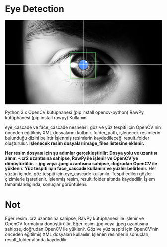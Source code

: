 # Eye Detection

![App Screenshot](https://github.com/firengizz099/eyedetection/blob/main/1_tJPP3eRByPdZSNsDftreMw.jpg?raw=true)

Python 3.x
OpenCV kütüphanesi (pip install opencv-python)
RawPy kütüphanesi (pip install rawpy)
Kullanım

eye_cascade ve face_cascade nesneleri, göz ve yüz tespiti için OpenCV'nin önceden eğitilmiş XML dosyalarını kullanır.
folder_path, işlenecek resimlerin bulunduğu dizini belirtir
İşlenmiş resimlerin kaydedileceği result_folder oluşturulur.
**İşlenecek resim dosyaları image_files listesine eklenir.**

**Her resim dosyası için şu adımlar gerçekleştirilir:**
**Dosya yolu ve uzantısı alınır.**
**-.cr2 uzantısına sahipse, RawPy ile işlenir ve OpenCV'ye dönüştürülür.**
**-.jpg veya .jpeg uzantısına sahipse, doğrudan OpenCV ile yüklenir.**
**Yüz tespiti için face_cascade kullanılır ve yüzler belirlenir.**
Her yüzün içinde, göz tespiti için eye_cascade kullanılır.
Tespit edilen gözler çizimlerle işaretlenir.
İşlenmiş resim, result_folder altında kaydedilir.
İşlem tamamlandığında, sonuçlar görüntülenir.

# Not
Eğer resim .cr2 uzantısına sahipse, RawPy kütüphanesi ile işlenir ve OpenCV formatına dönüştürülür.
Eğer resim .jpg veya .jpeg uzantısına sahipse, doğrudan OpenCV ile yüklenir.
Göz ve yüz tespiti için OpenCV'nin önceden eğitilmiş XML dosyaları kullanılır.
İşlenen resimlerin sonuçları, result_folder altında kaydedilir.

